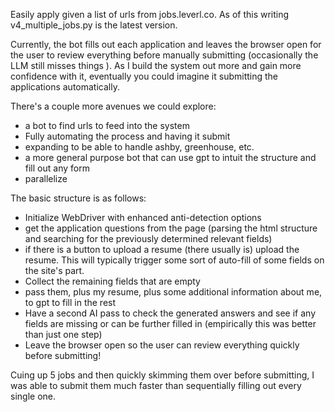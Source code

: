 Easily apply given a list of urls from jobs.leverl.co. As of this writing v4_multiple_jobs.py is the latest version.

Currently, the bot fills out each application and leaves the browser open for the user to review everything before manually submitting (occasionally the LLM still misses things ). As I build the system out more and gain more confidence with it, eventually you could imagine it submitting the applications automatically.

There's a couple more avenues we could explore:

* a bot to find urls to feed into the system
* Fully automating the process and having it submit
* expanding to be able to handle ashby, greenhouse, etc.
* a more general purpose bot that can use gpt to intuit the structure and fill out any form
* parallelize

The basic structure is as follows:

* Initialize WebDriver with enhanced anti-detection options
* get the application questions from the page (parsing the html structure and searching for the previously determined relevant fields)
* if there is a button to upload a resume (there usually is) upload the resume. This will typically trigger some sort of auto-fill of some fields on the site's part.
* Collect the remaining fields that are empty
* pass them, plus my resume, plus some additional information about me, to gpt to fill in the rest
* Have a second AI pass to check the generated answers and see if any fields are missing or can be further filled in (empirically this was better than just one step)
* Leave the browser open so the user can review everything quickly before submitting!

Cuing up 5 jobs and then quickly skimming them over before submitting, I was able to submit them much faster than sequentially filling out every single one.